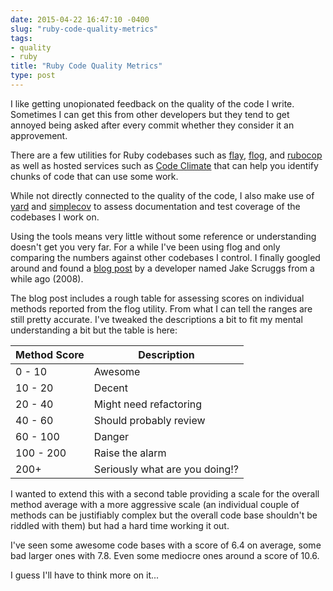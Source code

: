 ```yaml
--- 
date: 2015-04-22 16:47:10 -0400
slug: "ruby-code-quality-metrics"
tags:
- quality
- ruby
title: "Ruby Code Quality Metrics"
type: post
---
```


I like getting unopionated feedback on the quality of the code I write.
Sometimes I can get this from other developers but they tend to get annoyed
being asked after every commit whether they consider it an approvement.

There are a few utilities for Ruby codebases such as [flay][1], [flog][2], and
[rubocop][3] as well as hosted services such as [Code Climate][4] that can help
you identify chunks of code that can use some work.

While not directly connected to the quality of the code, I also make use of
[yard][5] and [simplecov][6] to assess documentation and test coverage of the
codebases I work on.

Using the tools means very little without some reference or understanding
doesn't get you very far. For a while I've been using flog and only comparing
the numbers against other codebases I control. I finally googled around and
found a [blog post][8] by a developer named Jake Scruggs from a while ago
(2008).

The blog post includes a rough table for assessing scores on individual methods
reported from the flog utility. From what I can tell the ranges are still
pretty accurate. I've tweaked the descriptions a bit to fit my mental
understanding a bit but the table is here:

| Method Score |  Description |
| ------------ | ------------ |
| 0   - 10     | Awesome      |
| 10  - 20     | Decent       |
| 20  - 40     | Might need refactoring |
| 40  - 60     | Should probably review |
| 60  - 100    | Danger       |
| 100 - 200    | Raise the alarm |
| 200+         | Seriously what are you doing!? |

I wanted to extend this with a second table providing a scale for the overall
method average with a more aggressive scale (an individual couple of methods
can be justifiably complex but the overall code base shouldn't be riddled with
them) but had a hard time working it out.

I've seen some awesome code bases with a score of 6.4 on average, some bad
larger ones with 7.8. Even some mediocre ones around a score of 10.6.

I guess I'll have to think more on it...

[1]: https://github.com/seattlerb/flay
[2]: https://github.com/seattlerb/flog
[3]: https://github.com/bbatsov/rubocop
[4]: https://codeclimate.com/
[5]: http://yardoc.org/
[6]: https://github.com/colszowka/simplecov
[7]: http://blog.codeclimate.com/blog/2013/08/07/deciphering-ruby-code-metrics/
[8]: http://jakescruggs.blogspot.com/2008/08/whats-good-flog-score.html
